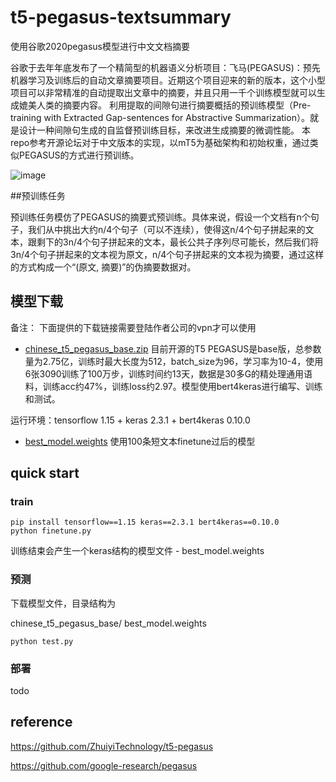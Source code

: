 # t5-pegasus-textsummary
使用谷歌2020pegasus模型进行中文文档摘要

谷歌于去年年底发布了一个精简型的机器语义分析项目：飞马(PEGASUS)：预先机器学习及训练后的自动文章摘要项目。近期这个项目迎来的新的版本，这个小型项目可以非常精准的自动提取出文章中的摘要，并且只用一千个训练模型就可以生成媲美人类的摘要内容。
利用提取的间隙句进行摘要概括的预训练模型（Pre-training with Extracted Gap-sentences for Abstractive Summarization）。就是设计一种间隙句生成的自监督预训练目标，来改进生成摘要的微调性能。
本repo参考开源论坛对于中文版本的实现，以mT5为基础架构和初始权重，通过类似PEGASUS的方式进行预训练。

![image](https://github.com/jackie930/t5-pegasus-textsummary/blob/main/1.png)

##预训练任务

预训练任务模仿了PEGASUS的摘要式预训练。具体来说，假设一个文档有n个句子，我们从中挑出大约n/4个句子（可以不连续），使得这n/4个句子拼起来的文本，跟剩下的3n/4个句子拼起来的文本，最长公共子序列尽可能长，然后我们将3n/4个句子拼起来的文本视为原文，n/4个句子拼起来的文本视为摘要，通过这样的方式构成一个“(原文, 摘要)”的伪摘要数据对。

## 模型下载
备注： 下面提供的下载链接需要登陆作者公司的vpn才可以使用
* [chinese_t5_pegasus_base.zip](https://amazon.awsapps.com/workdocs/index.html#/folder/de75a58625bdc3a6ae7f659c252924917c0f956ee33dc6a5f0a6cc2283a63a72) 目前开源的T5 PEGASUS是base版，总参数量为2.75亿，训练时最大长度为512，batch_size为96，学习率为10-4，使用6张3090训练了100万步，训练时间约13天，数据是30多G的精处理通用语料，训练acc约47%，训练loss约2.97。模型使用bert4keras进行编写、训练和测试。

运行环境：tensorflow 1.15 + keras 2.3.1 + bert4keras 0.10.0
* [best_model.weights](https://amazon.awsapps.com/workdocs/index.html#/folder/de75a58625bdc3a6ae7f659c252924917c0f956ee33dc6a5f0a6cc2283a63a72) 使用100条短文本finetune过后的模型

## quick start

### train

~~~shell script
pip install tensorflow==1.15 keras==2.3.1 bert4keras==0.10.0
python finetune.py
~~~
训练结束会产生一个keras结构的模型文件 - best_model.weights

### 预测
下载模型文件，目录结构为

chinese_t5_pegasus_base/ 
best_model.weights

~~~shell script
python test.py
~~~

### 部署

todo

## reference

https://github.com/ZhuiyiTechnology/t5-pegasus 

https://github.com/google-research/pegasus

